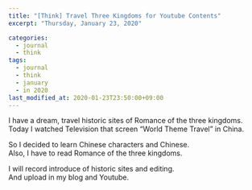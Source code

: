 ```yaml
---
title: "[Think] Travel Three Kingdoms for Youtube Contents"
excerpt: "Thursday, January 23, 2020"

categories:
  - journal
  - think
tags:
  - journal
  - think
  - january
  - in 2020
last_modified_at: 2020-01-23T23:50:00+09:00
---
```

I have a dream, travel historic sites of Romance of the three kingdoms.  
Today I watched Television that screen “World Theme Travel” in China.  

So I decided to learn Chinese characters and Chinese.  
Also, I have to read Romance of the three kingdoms.  

I will record introduce of historic sites and editing.  
And upload in my blog and Youtube.  

